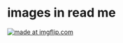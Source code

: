 # images in read me
<a href="https://user-images.githubusercontent.com/19600091/37553287-3e3fee80-2982-11e8-8669-3717090db189.gif"><img src="https://user-images.githubusercontent.com/19600091/37553287-3e3fee80-2982-11e8-8669-3717090db189.gif" title="made at imgflip.com"/></a>